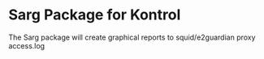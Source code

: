 # Sarg Package for Kontrol
The Sarg package will create graphical reports to squid/e2guardian proxy access.log

